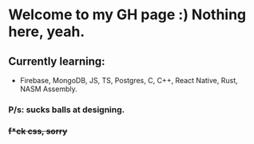 # Welcome to my GH page :) Nothing here, yeah.

## Currently learning:
- Firebase, MongoDB, JS, TS, Postgres, C, C++, React Native, Rust, NASM Assembly.

### P/s: sucks balls at designing.
### ~~f*ck css, sorry~~

